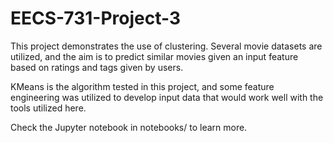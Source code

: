 # EECS-731-Project-3

This project demonstrates the use of clustering. Several movie datasets are utilized, and the aim is to predict similar movies given an input feature based on ratings and tags given by users.

KMeans is the algorithm tested in this project, and some feature engineering was utilized to develop input data that would work well with the tools utilized here.

Check the Jupyter notebook in notebooks/ to learn more.
